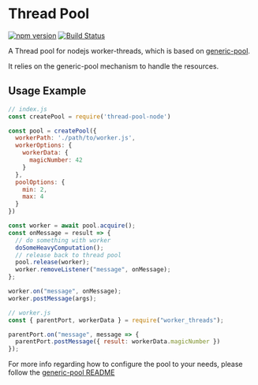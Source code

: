 # Thread Pool

[![npm version](https://badge.fury.io/js/thread-pool-node.svg)](https://badge.fury.io/js/thread-pool-node)
[![Build Status](https://travis-ci.org/idan-at/thread-pool-node.svg?branch=master)](https://travis-ci.org/idan-at/thread-pool-node)

A Thread pool for nodejs worker-threads, which is based on [generic-pool](https://www.npmjs.com/package/generic-pool).

It relies on the generic-pool mechanism to handle the resources.

## Usage Example
```js
// index.js
const createPool = require('thread-pool-node')

const pool = createPool({
  workerPath: './path/to/worker.js',
  workerOptions: {
    workerData: {
      magicNumber: 42
    }
  },
  poolOptions: {
    min: 2,
    max: 4
  }
})

const worker = await pool.acquire();
const onMessage = result => {
  // do something with worker
  doSomeHeavyComputation();
  // release back to thread pool
  pool.release(worker);
  worker.removeListener("message", onMessage);
};

worker.on("message", onMessage);
worker.postMessage(args);
```

```js
// worker.js
const { parentPort, workerData } = require("worker_threads");

parentPort.on("message", message => {
  parentPort.postMessage({ result: workerData.magicNumber })
});
```


For more info regarding how to configure the pool to your needs, please follow the [generic-pool README](https://github.com/coopernurse/node-pool#readme)
